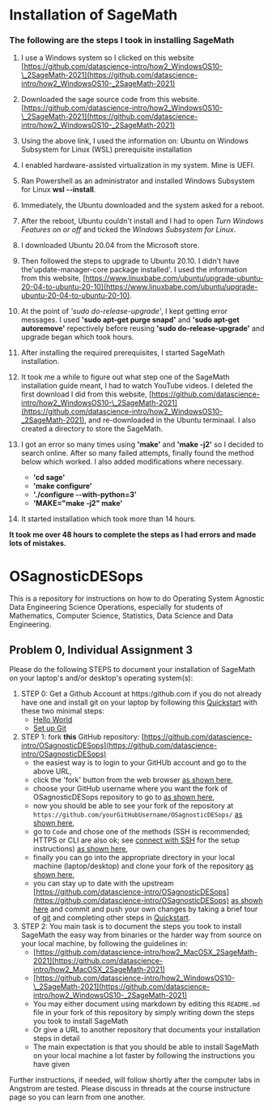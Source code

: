 
# Installation of SageMath 

### The following are the steps I took in installing SageMath

1. I use a Windows system so I clicked on this website [https://github.com/datascience-intro/how2_WindowsOS10-\_2SageMath-2021](https://github.com/datascience-intro/how2_WindowsOS10-_2SageMath-2021)
2. Downloaded the sage source code from this website.[https://github.com/datascience-intro/how2_WindowsOS10-\_2SageMath-2021](https://github.com/datascience-intro/how2_WindowsOS10-_2SageMath-2021)
3. Using the above link, I used the information on: Ubuntu on Windows Subsystem for Linux (WSL) prerequisite installation
4. I enabled hardware-assisted virtualization in my system. Mine is UEFI.
5. Ran Powershell as an administrator and installed Windows Subsystem for Linux **wsl --install**.
6. Immediately, the Ubuntu downloaded and the system asked for a reboot.
7. After the reboot, Ubuntu couldn't install and I had to open *Turn Windows Features on or off* and ticked the *Windows Subsystem for Linux*.
8. I downloaded Ubuntu 20.04 from the Microsoft store.
9. Then followed the steps to upgrade to Ubuntu 20.10. I didn't have the'update-manager-core package installed'. I used the information from this website, [https://www.linuxbabe.com/ubuntu/upgrade-ubuntu-20-04-to-ubuntu-20-10](https://www.linuxbabe.com/ubuntu/upgrade-ubuntu-20-04-to-ubuntu-20-10).
10. At the point of  *'sudo do-release-upgrade'*, I kept getting error messages. I used **'sudo apt-get purge snapd'** and  **'sudo apt-get autoremove'** repectively before reusing **'sudo do-release-upgrade'** and upgrade began which took hours.
11. After installing the required prerequisites, I started SageMath installation.
12. It took me a while to figure out what step one  of the SageMath installation guide meant, I had to watch YouTube videos. I deleted the first download I did from this website, [https://github.com/datascience-intro/how2_WindowsOS10-\_2SageMath-2021](https://github.com/datascience-intro/how2_WindowsOS10-_2SageMath-2021), and re-downloaded in the Ubuntu terminaal. I also created a directory to store the SageMath.
13. I got an error so many times using **'make'** and **'make -j2'** so I decided to search online. After so many failed attempts, finally found the method below which worked. I also added modifications where necessary.
    * **'cd sage'**
    * **'make configure'**
    * **'./configure --with-python=3'**
    * **'MAKE="make -j2" make'**

14. It started installation which took more than 14 hours.

**It took me over 48 hours to complete the steps as I had errors and made lots of mistakes.**






# OSagnosticDESops

This is a repository for instructions on how to do Operating System Agnostic Data Engineering Science Operations, especially for students of Mathematics, Computer Science, Statistics, Data Science and Data Engineering.

## Problem 0, Individual Assignment 3

Please do the following STEPS to document your installation of SageMath on your laptop's and/or desktop's operating system(s):

1. STEP 0: Get a Github Account at https:/github.com if you do not already have one and install git on your laptop by following this [Quickstart](https://docs.github.com/en/get-started/quickstart) with these two minimal steps:
    - [Hello World](https://docs.github.com/en/get-started/quickstart/hello-world)
    - [Set up Git](https://docs.github.com/en/get-started/quickstart/set-up-git)
2. STEP 1: fork **this** GitHub repository: [https://github.com/datascience-intro/OSagnosticDESops](https://github.com/datascience-intro/OSagnosticDESops) 
    - the easiest way is to login to your GitHUb account and go to the above URL, 
    - click the 'fork' button from the web browser [as shown here](images/fork00.png),
    - choose your GitHub username where you want the fork of OSagnosticDESops repository to go to [as shown here](images/fork01.png),
    - now you should be able to see your fork of the repository at `https://github.com/yourGitHubUsername/OSagnosticDESops/` [as shown here](images/fork02.png),
    - go to `Code` and chose one of the methods (SSH is recommended; HTTPS or CLI are also ok; see [connect with SSH](https://docs.github.com/en/enterprise-server@3.0/authentication/connecting-to-github-with-ssh) for the setup instructions) [as shown here](images/fork03.png),
    - finally you can go into the appropriate directory in your local machine (laptop/desktop) and clone your fork of the repository [as shown here](images/fork04_cloneYourForkLocally.png),
    - you can stay up to date with the upstream [https://github.com/datascience-intro/OSagnosticDESops](https://github.com/datascience-intro/OSagnosticDESops) [as showh here](images/fork05_fetchAndMetgeUpstream.png) and commit and push your own changes by taking a brief tour of [git](https://en.wikipedia.org/wiki/Git) and completing other steps in [Quickstart](https://docs.github.com/en/get-started/quickstart).
3. STEP 2: You main task is to document the steps you took to install SageMath the easy way from binaries or the harder way from source on your local machine, by following the guidelines in:
    - [https://github.com/datascience-intro/how2_MacOSX_2SageMath-2021](https://github.com/datascience-intro/how2_MacOSX_2SageMath-2021)
    - [https://github.com/datascience-intro/how2_WindowsOS10-\_2SageMath-2021](https://github.com/datascience-intro/how2_WindowsOS10-_2SageMath-2021)
    - You may either document using markdown by editing this `README.md` file in your fork of this repository by simply writing down the steps you took to install SageMath
    - Or give a URL to another repository that documents your installation steps in detail
    - The main expectation is that you should be able to install SageMath on your local machine a lot faster by following the instructions you have given
 
Further instructions, if needed, will follow shortly after the computer labs in Angstrom are tested. Please discuss in threads at the course instructure page so you can learn from one another.




